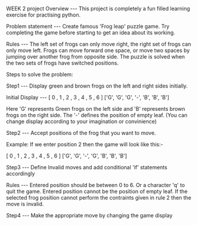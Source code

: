 WEEK 2 project Overview ---
This project is completely a fun filled learning exercise for practising python. 


Problem statement ---
Create famous 'Frog leap' puzzle game. Try completing the game before starting to get an idea about its working.

Rules ---
The left set of frogs can only move right, the right set of frogs can only move left.
Frogs can move forward one space, or move two spaces by jumping over another frog from opposite side.
The puzzle is solved when the two sets of frogs have switched positions.


Steps to solve the problem:

Step1 ---
Display green and brown frogs on the left and right sides initially.

Initial Display ---
[ 0 ,  1 ,  2 ,  3 ,  4 ,  5 ,  6 ]
['G', 'G', 'G', '-', 'B', 'B', 'B']

Here 'G' represents Green frogs on the left side and 'B' represents brown frogs on the right side. The '-' defines the position of empty leaf. (You can change display according to your imagination or convinience)

Step2 ---
Accept positions of the frog that you want to move.

Example: If we enter position 2 then the game will look like this:-

[ 0 ,  1 ,  2 ,  3 ,  4 ,  5 ,  6 ]
['G', 'G', '-', 'G', 'B', 'B', 'B']

Step3 ---
Define Invalid moves and add conditional 'if' statements accordingly

Rules ---
Entered position should be between 0 to 6. Or a character 'q' to quit the game.
Entered position cannot be the position of empty leaf.
If the selected frog position cannot perform the contraints given in rule 2 then the move is invalid.

Step4 ---
Make the appropriate move by changing the game display
